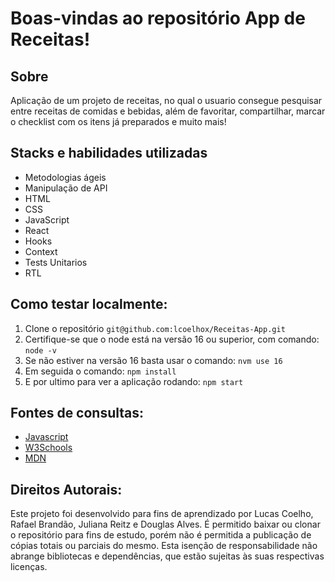 # Boas-vindas ao repositório App de Receitas!

## Sobre
Aplicação de um projeto de receitas, no qual o usuario consegue pesquisar entre receitas de comidas e bebidas, além de favoritar, compartilhar, marcar o checklist com os itens já preparados e muito mais!

## Stacks e habilidades utilizadas
- Metodologias ágeis 
- Manipulação de API
- HTML
- CSS
- JavaScript
- React
- Hooks
- Context
- Tests Unitarios
- RTL

## Como testar localmente:
1. Clone o repositório `git@github.com:lcoelhox/Receitas-App.git`
2. Certifique-se que o node está na versão 16 ou superior, com comando: `node -v`
3. Se não estiver na versão 16 basta usar o comando: `nvm use 16`
4. Em seguida o comando: `npm install`
5. E por ultimo para ver a aplicação rodando: `npm start`

## Fontes de consultas:
* [Javascript](https://www.javascript.com/)
* [W3Schools](https://www.w3schools.com/js/default.asp)
* [MDN](https://developer.mozilla.org/pt-BR/docs/Web/JavaScript)

## Direitos Autorais:
Este projeto foi desenvolvido para fins de aprendizado por Lucas Coelho, Rafael Brandão, Juliana Reitz e Douglas Alves. É permitido baixar ou clonar o repositório para fins de estudo, porém não é permitida a publicação de cópias totais ou parciais do mesmo. Esta isenção de responsabilidade não abrange bibliotecas e dependências, que estão sujeitas às suas respectivas licenças.

